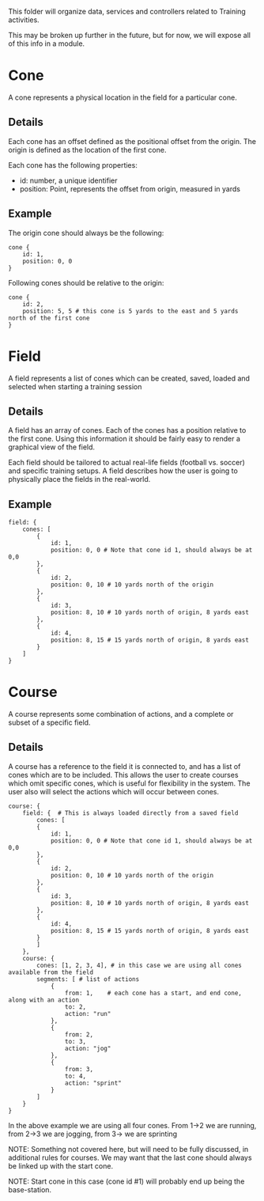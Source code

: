 This folder will organize data, services and controllers related to Training activities.

This may be broken up further in the future, but for now, we will expose all of this info in a module.

# Cone

A cone represents a physical location in the field for a particular cone.

## Details

Each cone has an offset defined as the positional offset from the origin. The origin is defined as the location of the
first cone.

Each cone has the following properties:

*   id: number, a unique identifier
*   position: Point, represents the offset from origin, measured in yards

## Example

The origin cone should always be the following:

    cone {
        id: 1,
        position: 0, 0
    }

Following cones should be relative to the origin:

    cone {
        id: 2,
        position: 5, 5 # this cone is 5 yards to the east and 5 yards north of the first cone
    }

# Field

A field represents a list of cones which can be created, saved, loaded and selected when starting a training session

## Details

A field has an array of cones. Each of the cones has a position relative to the first cone. Using this information it should be fairly easy to render a graphical view of the field.

Each field should be tailored to actual real-life fields (football vs. soccer) and specific training setups. A field describes how the user is going to physically place the fields in the real-world.

## Example

    field: {
        cones: [
            {
                id: 1,
                position: 0, 0 # Note that cone id 1, should always be at 0,0
            },
            {
                id: 2,
                position: 0, 10 # 10 yards north of the origin
            },
            {
                id: 3,
                position: 8, 10 # 10 yards north of origin, 8 yards east
            },
            {
                id: 4,
                position: 8, 15 # 15 yards north of origin, 8 yards east
            }
        ]
    }

# Course

A course represents some combination of actions, and a complete or subset of a specific field.

## Details

A course has a reference to the field it is connected to, and has a list of cones which are to be included. This allows the user to create courses which omit specific cones, which is useful for flexibility in the system. The user also will select the actions which will occur between cones.

    course: {
        field: {  # This is always loaded directly from a saved field
            cones: [
            {
                id: 1,
                position: 0, 0 # Note that cone id 1, should always be at 0,0
            },
            {
                id: 2,
                position: 0, 10 # 10 yards north of the origin
            },
            {
                id: 3,
                position: 8, 10 # 10 yards north of origin, 8 yards east
            },
            {
                id: 4,
                position: 8, 15 # 15 yards north of origin, 8 yards east
            }
            ]
        },
        course: {
            cones: [1, 2, 3, 4], # in this case we are using all cones available from the field
            segments: [ # list of actions
                {
                    from: 1,    # each cone has a start, and end cone, along with an action
                    to: 2,
                    action: "run"
                },
                {
                    from: 2,
                    to: 3,
                    action: "jog"
                },
                {
                    from: 3,
                    to: 4,
                    action: "sprint"
                }
            ]
        }
    }

In the above example we are using all four cones. From 1->2 we are running, from 2->3 we are jogging, from 3-> we are sprinting

NOTE: Something not covered here, but will need to be fully discussed, in additional rules for courses. We may want that the last cone should always be linked up with the start cone.

NOTE: Start cone in this case (cone id #1) will probably end up being the base-station.
